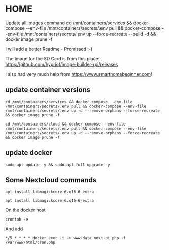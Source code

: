 # HOME

Update all images command
cd /mnt/containers/services && docker-compose --env-file /mnt/containers/secrets/.env pull && docker-compose --env-file /mnt/containers/secrets/.env up --force-recreate --build -d && docker image prune -f

I will add a better Readme - Promissed ;-)

The Image for the SD Card is from this place: https://github.com/hypriot/image-builder-rpi/releases

I also had very much help from https://www.smarthomebeginner.com!

## update container versions
```
cd /mnt/containers/services && docker-compose --env-file /mnt/containers/secrets/.env pull && docker-compose --env-file /mnt/containers/secrets/.env up -d --remove-orphans --force-recreate && docker image prune -f
```
```
cd /mnt/containers/cloud && docker-compose --env-file /mnt/containers/secrets/.env pull && docker-compose --env-file /mnt/containers/secrets/.env up -d --remove-orphans --force-recreate && docker image prune -f
```

## update docker
```
sudo apt update -y && sudo apt full-upgrade -y
```

## Some Nextcloud commands
```
apt install libmagickcore-6.q16-6-extra
```
```
apt install libmagickcore-6.q16-6-extra
```
On the docker host
```
crontab -e
```
And add 
```
*/5 * * * * docker exec -t -u www-data next-pi php -f /var/www/html/cron.php
```